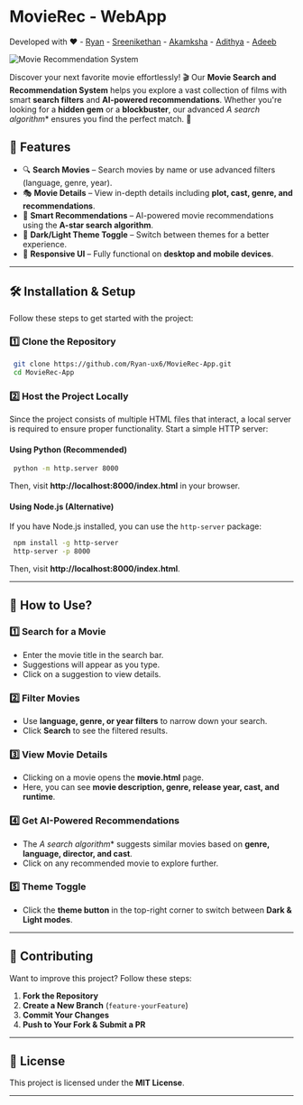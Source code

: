 # MovieRec - WebApp
 Developed with ❤️ - [Ryan](https://github.com/Ryan-ux6)
                    - [Sreenikethan](https://github.com/SreenikethanI)
                    - [Akamksha](https://github.com/aksran31)
                    - [Adithya](https://github.com/Addyie)
                    - [Adeeb](https://github.com/Ghost-Chaos)


![Movie Recommendation System](assets/logo.png)

Discover your next favorite movie effortlessly! 🎬 Our **Movie Search and Recommendation System** helps you explore a vast collection of films with smart **search filters** and **AI-powered recommendations**. Whether you're looking for a **hidden gem** or a **blockbuster**, our advanced **A* search algorithm** ensures you find the perfect match. 🚀


## 🚀 Features

- 🔍 **Search Movies** – Search movies by name or use advanced filters (language, genre, year).
- 🎭 **Movie Details** – View in-depth details including **plot, cast, genre, and recommendations**.
- 🤖 **Smart Recommendations** – AI-powered movie recommendations using the **A-star search algorithm**.
- 🌙 **Dark/Light Theme Toggle** – Switch between themes for a better experience.
- 📌 **Responsive UI** – Fully functional on **desktop and mobile devices**.

---

## 🛠️ Installation & Setup

Follow these steps to get started with the project:

### 1️⃣ Clone the Repository
```sh
 git clone https://github.com/Ryan-ux6/MovieRec-App.git
 cd MovieRec-App
```

### 2️⃣ Host the Project Locally
Since the project consists of multiple HTML files that interact, a local server is required to ensure proper functionality. Start a simple HTTP server:

#### Using Python (Recommended)
```sh
 python -m http.server 8000
```
Then, visit **http://localhost:8000/index.html** in your browser.

#### Using Node.js (Alternative)
If you have Node.js installed, you can use the `http-server` package:
```sh
 npm install -g http-server
 http-server -p 8000
```
Then, visit **http://localhost:8000/index.html**.

---

## 📖 How to Use?

### 1️⃣ Search for a Movie
- Enter the movie title in the search bar.
- Suggestions will appear as you type.
- Click on a suggestion to view details.

### 2️⃣ Filter Movies
- Use **language, genre, or year filters** to narrow down your search.
- Click **Search** to see the filtered results.

### 3️⃣ View Movie Details
- Clicking on a movie opens the **movie.html** page.
- Here, you can see **movie description, genre, release year, cast, and runtime**.

### 4️⃣ Get AI-Powered Recommendations
- The **A* search algorithm** suggests similar movies based on **genre, language, director, and cast**.
- Click on any recommended movie to explore further.

### 5️⃣ Theme Toggle
- Click the **theme button** in the top-right corner to switch between **Dark & Light modes**.

---

## 🤝 Contributing

Want to improve this project? Follow these steps:

1. **Fork the Repository**
2. **Create a New Branch** (`feature-yourFeature`)
3. **Commit Your Changes**
4. **Push to Your Fork & Submit a PR**

---

## 📜 License

This project is licensed under the **MIT License**.

---
